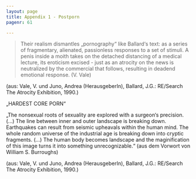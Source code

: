 ```yaml
---
layout: page
title: Appendix 1 - Postporn
pagenr: 61

---
```


>Their realism dismantles „pornography“ like Ballard‘s text: as a series of fragmentary, alienated, passionless responses to a set of stimuli. A penis inside a moith takes on the detached distancing of a medical lecture, its eroticism excised - just as an atrocity on the news is neutralized by the commercial that follows, resulting in deadend emotional response.
(V. Vale)

(aus: Vale, V. und Juno, Andrea (HerausgeberIn), Ballard, J.G.: RE/Search The Atrocity Exhibition, 1990.)

„HARDEST CORE PORN“

„The nonsexual roots of sexuality are explored with a surgeon‘s precision. (...) The line between inner and outer landscape is breaking down. Earthquakes can result from seismic upheavals within the human mind. The whole random universe of the industrial age is breaking down into cryptic fragments. (...) The human body becomes landscape and the maginification of this image turns it into something unrecognizable.“
(aus dem Vorwort von William S. Burroughs)

(aus: Vale, V. und Juno, Andrea (HerausgeberIn), Ballard, J.G.: RE/Search The Atrocity Exhibition, 1990.)
